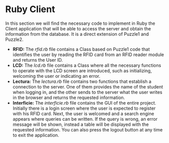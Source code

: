 # Ruby Client

In this section we will find the necessary code to implement in Ruby the Client application that will be able to access the server and obtain the information from the database.
It is a direct extension of Puzzle1 and Puzzle2.

- **RFID:** The _rfid.rb_ file contains a Class based on Puzzle1 code that identifies the user by reading the RFID card from an RFID reader module and returns the User ID.
- **LCD:** The _lcd.rb_ file contains a Class where all the necessary functions to operate with the LCD screen are introduced, such as initializing, welcoming the user or indicating an error.
- **Lectura:** The _lectura.rb_ file contains two functions that establish a connection to the server. One of them provides the name of the student when logging in, and the other sends to the server what the user writes in the browser and returns the requested information.
- **Interficie:** The _interficie.rb_ file contains the GUI of the entire project. Initially there is a login screen where the user is expected to register with his RFID card. Next, the user is welcomed and a search engine appears where queries can be written. If the query is wrong, an error message will be shown, instead a table will be displayed with the requested information. You can also press the logout button at any time to exit the application.
